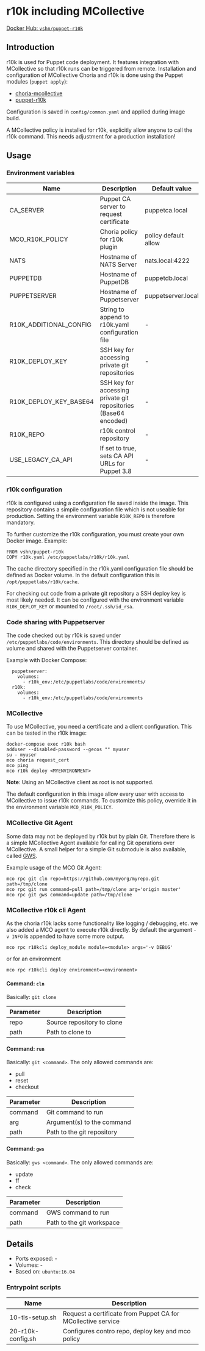 # r10k including MCollective

[Docker Hub: `vshn/puppet-r10k`](https://hub.docker.com/r/vshn/puppet-r10k/)

## Introduction

r10k is used for Puppet code deployment. It features integration with MCollective so that
r10k runs can be triggered from remote.
Installation and configuration of MCollective Choria and r10k is done using the
Puppet modules (`puppet apply`):

* [choria-mcollective](https://forge.puppet.com/choria/mcollective)
* [puppet-r10k](https://forge.puppet.com/puppet/r10k)

Configuration is saved in `config/common.yaml` and applied during image build.

A MCollective policy is installed for r10k, explicitly allow anyone to call the r10k
command. This needs adjustment for a production installation!

## Usage

### Environment variables

| Name                   | Description                                                     | Default value        |
| ----                   | -----------                                                     | -------------        |
| CA_SERVER              | Puppet CA server to request certificate                         | puppetca.local       |
| MCO_R10K_POLICY        | Choria policy for r10k plugin                                   | policy default allow |
| NATS                   | Hostname of NATS Server                                         | nats.local:4222      |
| PUPPETDB               | Hostname of PuppetDB                                            | puppetdb.local       |
| PUPPETSERVER           | Hostname of Puppetserver                                        | puppetserver.local   |
| R10K_ADDITIONAL_CONFIG | String to append to r10k.yaml configuration file                | -                    |
| R10K_DEPLOY_KEY        | SSH key for accessing private git repositories                  | -                    |
| R10K_DEPLOY_KEY_BASE64 | SSH key for accessing private git repositories (Base64 encoded) | -                    |
| R10K_REPO              | r10k control repository                                         | -                    |
| USE_LEGACY_CA_API      | If set to true, sets CA API URLs for Puppet 3.8                 | -                    |

### r10k configuration

r10k is configured using a configuration file saved inside the image. This repository
contains a simpile configuration file which is not useable for production. Setting the
environment variable `R10K_REPO` is therefore mandatory.

To further customize the r10k configuration, you must create your own Docker image.
Example:

```
FROM vshn/puppet-r10k
COPY r10k.yaml /etc/puppetlabs/r10k/r10k.yaml
```

The cache directory specified in the r10k.yaml configuration file should be defined
as Docker volume. In the default configuration this is `/opt/puppetlabs/r10k/cache`.

For checking out code from a private git repository a SSH deploy key is most likely
needed. It can be configured with the environment variable `R10K_DEPLOY_KEY` or
mounted to `/root/.ssh/id_rsa`.

### Code sharing with Puppetserver

The code checked out by r10k is saved under `/etc/puppetlabs/code/environments`. This
directory should be defined as volume and shared with the Puppetserver container.

Example with Docker Compose:

```
  puppetserver:
    volumes:
      - r10k_env:/etc/puppetlabs/code/environments/
  r10k:
    volumes:
      - r10k_env:/etc/puppetlabs/code/environments
```

### MCollective

To use MCollective, you need a certificate and a client configuration. This can be tested
in the r10k image:

```
docker-compose exec r10k bash
adduser --disabled-password --gecos "" myuser
su - myuser
mco choria request_cert
mco ping
mco r10k deploy <MYENVIRONMENT>
```

**Note**: Using an MCollective client as root is not supported.

The default configuration in this image allow every user with access to MCollective
to issue r10k commands. To customize this policy, override it in the environment
variable `MCO_R10K_POLICY`.

### MCollective Git Agent

Some data may not be deployed by r10k but by plain Git. Therefore there is a simple
MCollective Agent available for calling Git operations over MCollective. A small
helper for a simple Git submodule is also available, called [GWS](https://streakycobra.github.io/gws/).

Example usage of the MCO Git Agent:

```
mco rpc git cln repo=https://github.com/myorg/myrepo.git path=/tmp/clone
mco rpc git run command=pull path=/tmp/clone arg='origin master'
mco rpc git gws command=update path=/tmp/clone
```

### MCollective r10k cli Agent
As the choria r10k lacks some functionality like logging / debugging, etc. we also added a MCO agent to execute r10k directly.
By default the argument `-v INFO` is appended to have some more output.
```
mco rpc r10kcli deploy_module module=<module> args='-v DEBUG'
```
or for an environment
```
mco rpc r10kcli deploy environment=<environment>
```

#### Command: `cln`

Basically: `git clone`

| Parameter | Description                |
| --------- | -----------                |
| repo      | Source repository to clone |
| path      | Path to clone to           |

#### Command: `run`

Basically: `git <command>`. The only allowed commands are:

* pull
* reset
* checkout

| Parameter | Description                |
| --------- | -----------                |
| command   | Git command to run         |
| arg       | Argument(s) to the command |
| path      | Path to the git repository |

#### Command: `gws`

Basically: `gws <command>`. The only allowed commands are:

* update
* ff
* check

| Parameter | Description               |
| --------- | -----------               |
| command   | GWS command to run        |
| path      | Path to the git workspace |

## Details

* Ports exposed: -
* Volumes: -
* Based on: `ubuntu:16.04`

### Entrypoint scripts

| Name              | Description                                                  |
| ----              | -----------                                                  |
| 10-tls-setup.sh   | Request a certificate from Puppet CA for MCollective service |
| 20-r10k-config.sh | Configures contro repo, deploy key and mco policy            |
